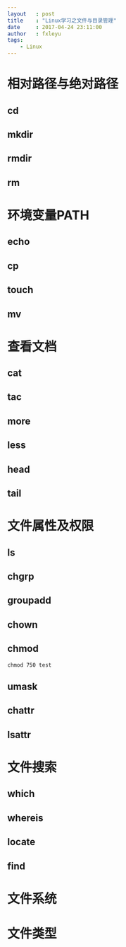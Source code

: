 ```yaml
---
layout   : post
title    : "Linux学习之文件与目录管理"
date     : 2017-04-24 23:11:00
author   : fxleyu
tags:
    - Linux
---
```

# 相对路径与绝对路径
## cd

## mkdir

## rmdir

## rm

# 环境变量PATH
## echo

## cp

## touch

## mv

# 查看文档
## cat

## tac

## more

## less

## head

## tail

# 文件属性及权限
## ls

## chgrp

## groupadd

## chown

## chmod
```
chmod 750 test
```

## umask

## chattr

## lsattr

# 文件搜索
## which

## whereis

## locate

## find

# 文件系统

# 文件类型
